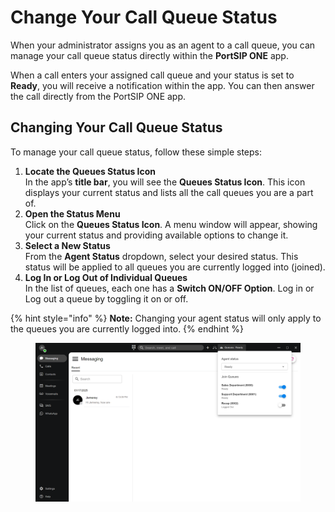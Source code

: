 # Change Your Call Queue Status

When your administrator assigns you as an agent to a call queue, you can manage your call queue status directly within the **PortSIP ONE** app.&#x20;

When a call enters your assigned call queue and your status is set to **Ready**, you will receive a notification within the app. You can then answer the call directly from the PortSIP ONE app.

## Changing Your Call Queue Status

To manage your call queue status, follow these simple steps:

1. **Locate the Queues Status Icon**\
   In the app’s **title bar**, you will see the **Queues Status Icon**. This icon displays your current status and lists all the call queues you are a part of.
2. **Open the Status Menu**\
   Click on the **Queues Status Icon**. A menu window will appear, showing your current status and providing available options to change it.
3. **Select a New Status**\
   From the **Agent Status** dropdown, select your desired status. This status will be applied to all queues you are currently logged into (joined).
4. **Log In or Log Out of Individual Queues**\
   In the list of queues, each one has a **Switch ON/OFF Option**. Log in or Log out a queue by toggling it on or off.

{% hint style="info" %}
**Note:** Changing your agent status will only apply to the queues you are currently logged into.
{% endhint %}

<figure><img src="../../.gitbook/assets/poprtsip_one_queues.png" alt=""><figcaption></figcaption></figure>

